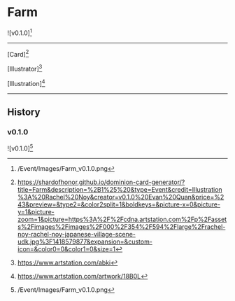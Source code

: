 # Farm

![v0.1.0][^v0.1.0]

---

[Card][^Card]

[Illustrator][^Illustrator]

[Illustration][^Illustration]

---

## History

### v0.1.0

![v0.1.0][^v0.1.0]

[^v0.1.0]: /Event/Images/Farm_v0.1.0.png
[^Card]: https://shardofhonor.github.io/dominion-card-generator/?title=Farm&description=%2B1%25%20&type=Event&credit=Illustration%3A%20Rachel%20Noy&creator=v0.1.0%20Evan%20Quan&price=%243&preview=&type2=&color2split=1&boldkeys=&picture-x=0&picture-y=1&picture-zoom=1&picture=https%3A%2F%2Fcdna.artstation.com%2Fp%2Fassets%2Fimages%2Fimages%2F000%2F354%2F594%2Flarge%2Frachel-noy-rachel-noy-japanese-village-scene-udk.jpg%3F1418579877&expansion=&custom-icon=&color0=0&color1=0&size=1
[^Illustrator]: https://www.artstation.com/abki
[^Illustration]: https://www.artstation.com/artwork/18B0L
